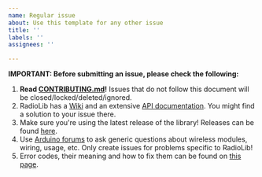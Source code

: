 ```yaml
---
name: Regular issue
about: Use this template for any other issue
title: ''
labels: ''
assignees: ''

---
```


**IMPORTANT: Before submitting an issue, please check the following:**
1. **Read [CONTRIBUTING.md](https://github.com/jgromes/RadioLib/blob/master/CONTRIBUTING.md)!** Issues that do not follow this document will be closed/locked/deleted/ignored.
2. RadioLib has a [Wiki](https://github.com/jgromes/RadioLib/wiki) and an extensive [API documentation](https://jgromes.github.io/RadioLib/). You might find a solution to your issue there.
3. Make sure you're using the latest release of the library! Releases can be found [here](https://github.com/jgromes/RadioLib/releases).
4. Use [Arduino forums](https://forum.arduino.cc/) to ask generic questions about wireless modules, wiring, usage, etc. Only create issues for problems specific to RadioLib!
5. Error codes, their meaning and how to fix them can be found on [this page](https://jgromes.github.io/RadioLib/group__status__codes.html).
